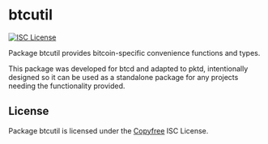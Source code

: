 btcutil
=======

[![ISC License](http://img.shields.io/badge/license-ISC-blue.svg)](http://Copyfree.org)

Package btcutil provides bitcoin-specific convenience functions and types.

This package was developed for btcd and adapted to pktd, intentionally
designed so it can be used as a standalone package for any projects
needing the functionality provided.

## License

Package btcutil is licensed under the [Copyfree](http://Copyfree.org) ISC
License.
